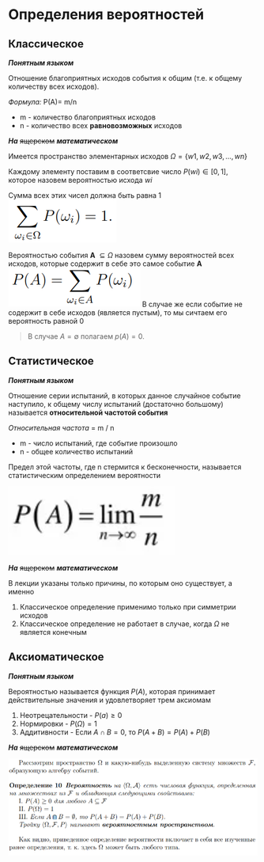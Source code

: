 # Определения вероятностей

## Классическое 

***Понятным языком***

Отношение благоприятных исходов события к общим (т.е. к общему количеству всех исходов).

*Формула:* P(A)= m/n
  - m - количество благоприятных исходов
  - n - количество всех **равновозможных** исходов

***На*** ~~ящерском~~ ***математическом***

Имеется пространство элементарных исходов
$Ω=\{w1, w2, w3, ..., wn\}$

Каждому элементу поставим в соответсвие число $P(wi)∈[0,1]$, которое назовем вероятностью исхода $wi$

Сумма всех этих чисел должна быть равна 1
![](./images/опрВерКлас.png)

Вероятностью события **A** $⊆Ω$ назовем сумму вероятностей всех исходов, которые содержит в себе это самое событие **A**
![](./images/опрВерКлас_2.png)
В случае же если событие не содержит в себе исходов (является пустым), то мы сичтаем его вероятность равной 0
>В случае $A = ∅$ полагаем $p(A) = 0.$

## Статистическое

***Понятным языком***

Отношение серии испытаний, в которых данное случайное событие наступило, к общему числу испытаний (достаточно большому) называется **относительной частотой события**

*Относительная частота* = m / n
- m - число испытаний, где событие произошло
- n - общее количество испытаний 

Предел этой частоты, где n стермится к бесконечности, называется статистическим определением вероятности

![](./images/опрВерСтат.png)


***На*** ~~ящерском~~ ***математическом***

В лекции указаны только причины, по которым оно существует, а именно

1. Классическое определение применимо только при симметрии исходов
2. Классическое определение не работает в случае, когда $Ω$ не является конечным 

## Аксиоматическое

***Понятным языком***

Вероятностью называется функция $P(A)$, которая принимает действительные значения и удовлетворяет трем аксиомам

1. Неотрецательности - $P(a)≥0$
2. Нормировки - $P(Ω) = 1$
3. Аддитивности - Если $A∩B=0$, то $P(A+B)=P(A)+P(B)$

***На*** ~~ящерском~~ ***математическом***

![](./images/опрВерАксиом.png)